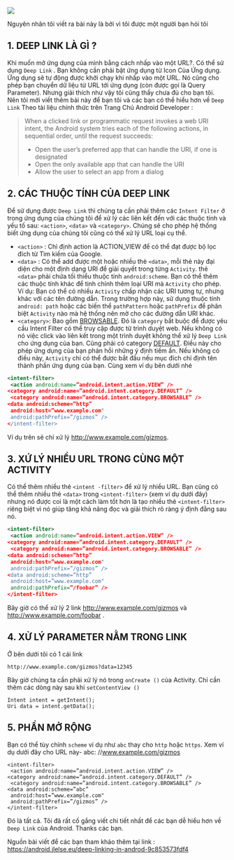 ![](https://images.viblo.asia/5db998b0-ea86-4c92-bd8d-4af606e5f46f.jpeg)

Nguyên nhân tôi viết ra bài này là bởi vì tôi được một người bạn hỏi tôi
## 1. DEEP LINK LÀ GÌ ? 
Khi muốn mở ứng dụng của mình bằng cách nhấp vào một URL?. Có thể sử dụng `Deep Link` . Bạn không cần phải bật ứng dụng từ Icon Của Ứng dụng. Ứng dụng sẽ tự động được khởi chạy khi nhấp vào một URL. Nó cũng cho phép bạn chuyển dữ liệu từ URL tới ứng dụng (còn được gọi là Query Parameter).
Nhưng giải thích như vậy tôi cũng thấy chưa đủ cho bạn tôi. Nên tôi mới viết thêm bài này để bạn tôi và các bạn có thể hiểu hơn về `Deep Link`
Theo tài liệu chính thức trên Trang Chủ Android Developer : 
>When a clicked link or programmatic request invokes a web URI intent, the Android system tries each of the following actions, in sequential order, until the request succeeds:
>- Open the user’s preferred app that can handle the URI, if one is designated
>- Open the only available app that can handle the URI
>- Allow the user to select an app from a dialog
## 2. CÁC THUỘC TÍNH CỦA DEEP LINK
Để sử dụng được `Deep Link` thì chúng ta cần phải thêm các `Intent Filter`  ở trong  ứng dụng của chúng tôi để xử lý các liên kết đến với các thuộc tính và yếu tố sau:
`<action>`, `<data>` và `<category>`. Chúng sẽ cho phép hệ thống biết ứng dụng của chúng tôi cũng có thể xử lý URL loại cụ thể.
* `<action>`  : Chỉ định action là  ACTION_VIEW để có thể đạt được bộ lọc đích từ Tìm kiếm của Google.
* `<data>` : Có thể add được một hoặc nhiều thẻ `<data>`, mỗi thẻ này đại diện cho một định dạng URI để giải quyết trong từng `Activity`. thẻ `<data>` phải chứa tối thiểu thuộc tính `android:scheme`. Bạn có thể thêm các thuộc tính khác để tinh chỉnh thêm loại URI mà `Activity` cho phép. Ví dụ: Bạn có thể có nhiều `Activity` chấp nhận các URI tương tự, nhưng khác với các tên đường dẫn. Trong trường hợp này, sử dụng thuộc tính `android: path` hoặc các biến thể `pathPattern` hoặc `pathPrefix` để phân biệt `Activity` nào mà hệ thống nên mở cho các đường dẫn URI khác.
* `<category>`:  Bao gồm [BROWSABLE](https://developer.android.com/reference/android/content/Intent.html#CATEGORY_BROWSABLE). Đó là `category` bắt buộc để được yêu cầu Intent Filter có thể truy cập được từ trình duyệt web. Nếu không có nó việc click vào liên kết trong một trình duyệt không thể xử lý `Deep Link` cho ứng dụng của bạn.
        Cũng phải có category [DEFAULT](https://developer.android.com/reference/android/content/Intent.html#CATEGORY_DEFAULT). Điều này cho phép ứng dụng của bạn phản hồi những ý định tiềm ẩn. Nếu không có điều này, `Activity` chỉ có thể được bắt đầu nếu mục đích chỉ định tên thành phần ứng dụng của bạn. Cùng xem ví dụ bên dưới nhé 
``` XML
<intent-filter>
 <action android:name=”android.intent.action.VIEW” />
<category android:name=”android.intent.category.DEFAULT” />
 <category android:name=”android.intent.category.BROWSABLE” />
<data android:scheme=”http”
 android:host=”www.example.com"
 android:pathPrefix=”/gizmos” />
</intent-filter>
```
Ví dụ trên sẽ chỉ xử lý http://www.example.com/gizmos.
## 3. XỨ LÝ NHIỀU URL TRONG CÙNG MỘT ACTIVITY
Có thể thêm nhiều thẻ `<intent -filter>` để xử lý nhiều URL. Bạn cũng có thể thêm nhiều thẻ `<data>` trong `<intent-filter>` (xem ví dụ dưới đây) nhưng nó được coi là một cách làm tốt hơn là tạo nhiều thẻ `<intent-filter>` riêng biệt vì nó giúp tăng khả năng đọc và giải thích rõ ràng ý định đằng sau nó.
``` XML
<intent-filter>
 <action android:name=”android.intent.action.VIEW” />
<category android:name=”android.intent.category.DEFAULT” />
 <category android:name=”android.intent.category.BROWSABLE” />
<data android:scheme=”http”
 android:host=”www.example.com"
 android:pathPrefix=”/gizmos” />
<data android:scheme=”http”
 android:host=”www.example.com"
 android:pathPrefix=”/foobar” />
</intent-filter>
```
Bây giờ có thể xử lý 2 link http://www.example.com/gizmos và http://www.example.com/foobar .
## 4. XỬ LÝ PARAMETER NẰM TRONG LINK
Ở bên dưới tôi có 1 cái link 
```
http://www.example.com/gizmos?data=12345
```
Bây giờ chúng ta cần phải xử lý nó trong `onCreate ()` của Activity. Chỉ cần thêm các dòng này sau khi `setContentView ()`
```
Intent intent = getIntent();
Uri data = intent.getData();
```
## 5.  PHẦN MỞ RỘNG
Bạn có thể tùy chỉnh `scheme` ví dụ như `abc` thay cho `http` hoặc `https`. Xem ví dụ dưới đây cho URL này- abc: //www.example.com/gizmos
```
<intent-filter>
 <action android:name=”android.intent.action.VIEW” />
<category android:name=”android.intent.category.DEFAULT” />
 <category android:name=”android.intent.category.BROWSABLE” />
<data android:scheme=”abc”
 android:host=”www.example.com"
 android:pathPrefix=”/gizmos” />
</intent-filter>
```
Đó là tất cả. Tôi đã rất cố gắng viết chi tiết nhất để các bạn dễ hiểu hơn về `Deep Link` của Android.
Thanks các bạn.

Nguồn bài viết để các bạn tham khảo thêm tại link : https://android.jlelse.eu/deep-linking-in-androd-9c853573fdf4